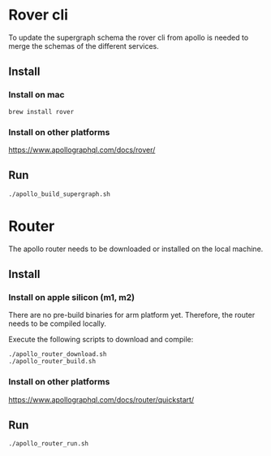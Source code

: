 # Rover cli

To update the supergraph schema the rover cli from apollo is needed to merge the
schemas of the different services.

## Install

### Install on mac
```shell
brew install rover
```

### Install on other platforms
https://www.apollographql.com/docs/rover/

## Run 
```shell
./apollo_build_supergraph.sh
```

# Router

The apollo router needs to be downloaded or installed on the local machine.

## Install

### Install on apple silicon (m1, m2)

There are no pre-build binaries for arm platform yet. Therefore, the router
needs to be compiled locally.

Execute the following scripts to download and compile:
```shell
./apollo_router_download.sh
./apollo_router_build.sh
```

### Install on other  platforms
https://www.apollographql.com/docs/router/quickstart/

## Run
```shell
./apollo_router_run.sh
```